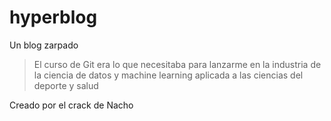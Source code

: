 # hyperblog
Un blog zarpado
>El curso de Git era lo que necesitaba para lanzarme en la industria de la ciencia de datos y machine learning aplicada a las ciencias del deporte y salud

Creado por el crack de Nacho